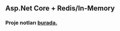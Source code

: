 ﻿## Asp.Net Core + Redis/In-Memory

### Proje notları [burada.](https://drive.google.com/file/d/1BqhpS8EDx8_h3lgddv14rWJSahcqtdbN/view?usp=sharing)
